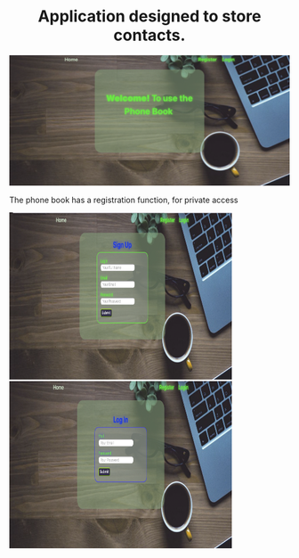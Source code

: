 <h1 align="center">Application designed to store contacts.</h1>
<img src="./readme/Home.png" alt="домашняя страничка">
<p align="left">The phone book has a registration function, for private access</p>
<div display="flex" gap="20px">
<img src="./readme/SignIn.png" alt="singin" width=400 height=300>
<img src="./readme/LogIn.png" alt="login" width=400 height=300>
</div>
